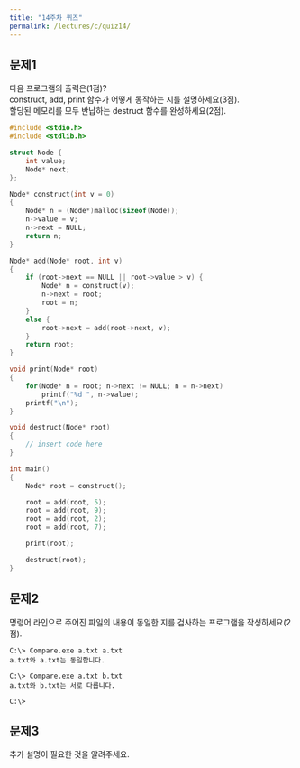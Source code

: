 ```yaml
---
title: "14주차 퀴즈"
permalink: /lectures/c/quiz14/
---
```


## 문제1
다음 프로그램의 출력은(1점)?<br />
construct, add, print 함수가 어떻게 동작하는 지를 설명하세요(3점).<br />
할당된 메모리를 모두 반납하는 destruct 함수를 완성하세요(2점).

```c
#include <stdio.h>
#include <stdlib.h>

struct Node {
    int value;
    Node* next;
};

Node* construct(int v = 0)
{
    Node* n = (Node*)malloc(sizeof(Node));
    n->value = v;
    n->next = NULL;
    return n;
}

Node* add(Node* root, int v)
{
    if (root->next == NULL || root->value > v) {
        Node* n = construct(v);
        n->next = root;
        root = n;
    }
    else {
        root->next = add(root->next, v);
    }
    return root;
}

void print(Node* root)
{
    for(Node* n = root; n->next != NULL; n = n->next)
        printf("%d ", n->value);
    printf("\n");
}

void destruct(Node* root)
{
    // insert code here
}

int main()
{
    Node* root = construct();

    root = add(root, 5);
    root = add(root, 9);
    root = add(root, 2);
    root = add(root, 7);

    print(root);

    destruct(root);
}
```
## 문제2
명령어 라인으로 주어진 파일의 내용이 동일한 지를 검사하는 프로그램을 작성하세요(2점).

```
C:\> Compare.exe a.txt a.txt
a.txt와 a.txt는 동일합니다.

C:\> Compare.exe a.txt b.txt
a.txt와 b.txt는 서로 다릅니다.

C:\>
```

## 문제3
추가 설명이 필요한 것을 알려주세요.
